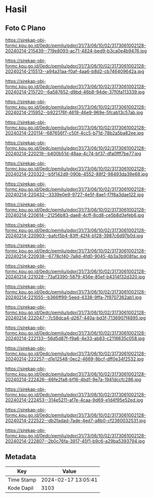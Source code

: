 # Hasil

## Foto C Plano

https://sirekap-obj-formc.kpu.go.id/0edc/pemilu/pdpr/31/73/06/10/02/3173061002128-20240214-215439--719e8093-ac71-4824-bed9-b3ca0e4b9476.jpg

https://sirekap-obj-formc.kpu.go.id/0edc/pemilu/pdpr/31/73/06/10/02/3173061002128-20240214-215513--a94a31aa-f0af-4aa6-b8d2-cb746409642a.jpg

https://sirekap-obj-formc.kpu.go.id/0edc/pemilu/pdpr/31/73/06/10/02/3173061002128-20240214-215720--6a587652-d9bd-46b8-94de-37f0fa113339.jpg

https://sirekap-obj-formc.kpu.go.id/0edc/pemilu/pdpr/31/73/06/10/02/3173061002128-20240214-215952--b922176f-4619-46e9-969e-5fcab13c57ab.jpg

https://sirekap-obj-formc.kpu.go.id/0edc/pemilu/pdpr/31/73/06/10/02/3173061002128-20240214-220114--687656f7-c50f-4cc5-b71d-78b2a5ba82ee.jpg

https://sirekap-obj-formc.kpu.go.id/0edc/pemilu/pdpr/31/73/06/10/02/3173061002128-20240214-220219--b400b51d-48aa-4c74-bf37-dfa0fff7be77.jpg

https://sirekap-obj-formc.kpu.go.id/0edc/pemilu/pdpr/31/73/06/10/02/3173061002128-20240214-220322--b5f142d9-090b-4552-88f2-98493da39e68.jpg

https://sirekap-obj-formc.kpu.go.id/0edc/pemilu/pdpr/31/73/06/10/02/3173061002128-20240214-220432--3339e0e9-9727-4e5f-8ae1-f7f6a3dae122.jpg

https://sirekap-obj-formc.kpu.go.id/0edc/pemilu/pdpr/31/73/06/10/02/3173061002128-20240214-220614--21256b83-dae8-4cff-8cd8-ce5b8d3efeb6.jpg

https://sirekap-obj-formc.kpu.go.id/0edc/pemilu/pdpr/31/73/06/10/02/3173061002128-20240214-220903--bafcf5b4-83ff-42f4-b128-3987c6d97b0d.jpg

https://sirekap-obj-formc.kpu.go.id/0edc/pemilu/pdpr/31/73/06/10/02/3173061002128-20240214-220938--6778cf40-7a8d-4fd0-9045-4b3a3b908fac.jpg

https://sirekap-obj-formc.kpu.go.id/0edc/pemilu/pdpr/31/73/06/10/02/3173061002128-20240214-221028--73af3390-5879-456e-85ef-b4314f32d320.jpg

https://sirekap-obj-formc.kpu.go.id/0edc/pemilu/pdpr/31/73/06/10/02/3173061002128-20240214-221055--b366ff99-5eed-4338-9ffa-7f9707362ab1.jpg

https://sirekap-obj-formc.kpu.go.id/0edc/pemilu/pdpr/31/73/06/10/02/3173061002128-20240214-222047--7c58dca4-d267-440a-bd3f-7136907f4895.jpg

https://sirekap-obj-formc.kpu.go.id/0edc/pemilu/pdpr/31/73/06/10/02/3173061002128-20240214-222133--56d5d87f-f9a6-4e33-ab83-c2116635c058.jpg

https://sirekap-obj-formc.kpu.go.id/0edc/pemilu/pdpr/31/73/06/10/02/3173061002128-20240214-222257--d1e12548-0ec2-4669-8bcf-dff0e34f2532.jpg

https://sirekap-obj-formc.kpu.go.id/0edc/pemilu/pdpr/31/73/06/10/02/3173061002128-20240214-222426--66fe2fa8-bf16-4bd1-9e7a-1941dccfc286.jpg

https://sirekap-obj-formc.kpu.go.id/0edc/pemilu/pdpr/31/73/06/10/02/3173061002128-20240214-222453--314e5211-af7e-4caa-9d69-e1d4f95e52ed.jpg

https://sirekap-obj-formc.kpu.go.id/0edc/pemilu/pdpr/31/73/06/10/02/3173061002128-20240214-222522--db2fadad-7ade-4ed7-a8b0-cf2360032531.jpg

https://sirekap-obj-formc.kpu.go.id/0edc/pemilu/pdpr/31/73/06/10/02/3173061002128-20240214-222807--2b0c76fa-3917-45f1-b9c6-a29ba5393794.jpg


## Metadata

| Key        | Value               |
| ---------- | ------------------- |
| Time Stamp | 2024-02-17 13:05:41 |
| Kode Dapil | 3103                |



